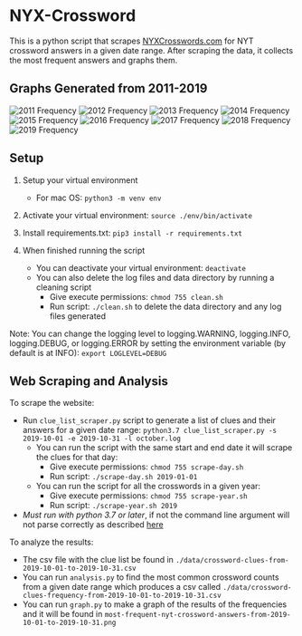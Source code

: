 # NYX-Crossword

This is a python script that scrapes [NYXCrosswords.com](https://nyxcrossword.com/) for NYT crossword answers in a given date range. After scraping the data, it collects the most frequent answers and graphs them. 

## Graphs Generated from 2011-2019

![2011 Frequency](./graph/most-frequent-nyt-crossword-answers-from-2011-01-01-to-2011-12-31.png)
![2012 Frequency](./graph/most-frequent-nyt-crossword-answers-from-2012-01-01-to-2012-12-31.png)
![2013 Frequency](./graph/most-frequent-nyt-crossword-answers-from-2013-01-01-to-2013-12-31.png)
![2014 Frequency](./graph/most-frequent-nyt-crossword-answers-from-2014-01-01-to-2014-12-31.png)
![2015 Frequency](./graph/most-frequent-nyt-crossword-answers-from-2015-01-01-to-2015-12-31.png)
![2016 Frequency](./graph/most-frequent-nyt-crossword-answers-from-2016-01-01-to-2016-12-31.png)
![2017 Frequency](./graph/most-frequent-nyt-crossword-answers-from-2017-01-01-to-2017-12-31.png)
![2018 Frequency](./graph/most-frequent-nyt-crossword-answers-from-2018-01-01-to-2018-12-31.png)
![2019 Frequency](./graph/most-frequent-nyt-crossword-answers-from-2019-01-01-to-2019-12-31.png)

## Setup

1. Setup your virtual environment
    - For mac OS: `python3 -m venv env`

2. Activate your virtual environment: `source ./env/bin/activate`

3. Install requirements.txt: `pip3 install -r requirements.txt`

4. When finished running the script
    - You can deactivate your virtual environment: `deactivate`
    - You can also delete the log files and data directory by running a cleaning script
        - Give execute permissions: `chmod 755 clean.sh`
        - Run script: `./clean.sh` to delete the data directory and any log files generated
  
Note: You can change the logging level to logging.WARNING, logging.INFO, logging.DEBUG, or logging.ERROR by setting the environment variable (by default is at INFO): `export LOGLEVEL=DEBUG`

## Web Scraping and Analysis

To scrape the website:

- Run `clue_list_scraper.py` script to generate a list of clues and their answers for a given date range: `python3.7 clue_list_scraper.py -s 2019-10-01 -e 2019-10-31 -l october.log`
  - You can run the script with the same start and end date it will scrape the clues for that day:
    - Give execute permissions: `chmod 755 scrape-day.sh`
    - Run script: `./scrape-day.sh 2019-01-01`
  - You can run the script for all the crosswords in a given year:
    - Give execute permissions: `chmod 755 scrape-year.sh`
    - Run script: `./scrape-year.sh 2019`
- *Must run with python 3.7 or later*, if not the command line argument will not parse correctly as described [here](https://stackoverflow.com/questions/25470844/specify-format-for-input-arguments-argparse-python/25470943)

To analyze the results:

- The csv file with the clue list be found in `./data/crossword-clues-from-2019-10-01-to-2019-10-31.csv`
- You can run `analysis.py` to find the most common crossword counts from a given date range which produces a csv called `./data/crossword-clues-frequency-from-2019-10-01-to-2019-10-31.csv`
- You can run `graph.py` to make a graph of the results of the frequencies and it will be found in `most-frequent-nyt-crossword-answers-from-2019-10-01-to-2019-10-31.png`

